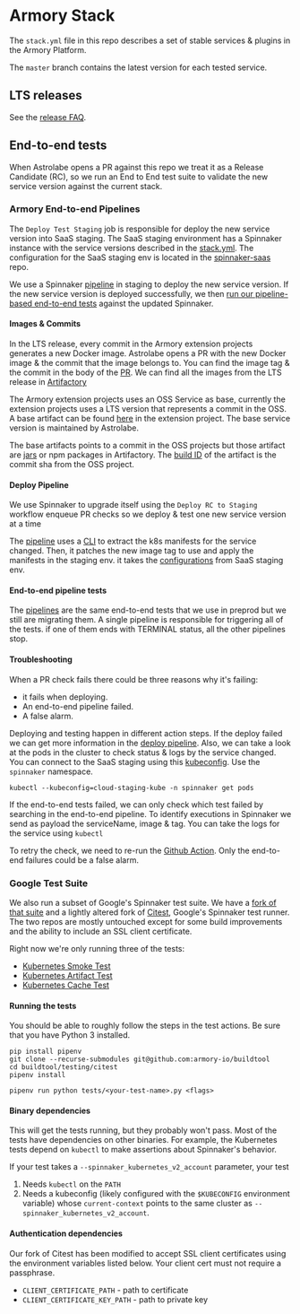 # Armory Stack
 The `stack.yml` file in this repo describes a set of stable services & plugins
in the Armory Platform.
 
The `master` branch contains the latest version for each tested service.

## LTS releases

See the [release FAQ](https://go.armory.io/release-faq).

## End-to-end tests

When Astrolabe opens a PR against this repo we treat it as a Release Candidate (RC), so we run an End to End test suite to validate the new service version against the current stack.

### Armory End-to-end Pipelines

The `Deploy Test Staging` job is responsible for deploy the new service version into SaaS staging. The SaaS staging environment has a Spinnaker instance with the service versions described in the [stack.yml](https://github.com/armory-io/armory-stack/blob/master/stack.yml).
The configuration for the SaaS staging env is located in the [spinnaker-saas](https://github.com/armory-io/spinnaker-saas/tree/master/hosted-core-infrastructure/spinnaker-staging) repo.

We use a Spinnaker [pipeline](https://spinnaker-staging.cloud.armory.io/#/applications/stagingcd/executions?pipeline=Deploy%20Spinnaker%20into%20SaaS%20Staging) in staging to deploy the new service version.
If the new service version is deployed successfully, we then [run our pipeline-based end-to-end tests](https://spinnaker-staging.cloud.armory.io/#/applications/armoryhellodeploy/executions?pipeline=Integration-Test-Runner) against the updated Spinnaker.

#### Images & Commits

In the LTS release, every commit in the Armory extension projects generates a new Docker image. Astrolabe opens a PR with the new Docker image & the commit that the image belongs to.
You can find the image tag & the commit in the body of the [PR](https://github.com/armory-io/armory-stack/pull/343#issue-685533758). We can find all the images from the LTS release in [Artifactory](https://armory.jfrog.io/ui/repos/tree/General/docker-all)

The Armory extension projects uses an OSS Service as base, currently the extension projects uses a LTS version that represents a commit in the OSS. A base artifact can be found [here](https://github.com/armory-io/orca-armory/blob/a08ea272f752ebcce01e59e790abbe0381b10d00/gradle.properties#L2) in the extension project. The base service version is maintained by Astrolabe.

The base artifacts points to a commit in the OSS projects but those artifact are [jars](https://armory.jfrog.io/ui/repos/tree/General/gradle-dev-local%2Fio%2Fspinnaker) or npm packages in Artifactory. The [build ID](https://armory.jfrog.io/ui/repos/tree/Builds/gradle-dev-local%2Fio%2Fspinnaker%2Forca%2Forca-core%2F2021.07.07.21.31.05.master%2Forca-core-2021.07.07.21.31.05.master.jar) of the artifact is the commit sha from the OSS project.

#### Deploy Pipeline

We use Spinnaker to upgrade itself using the `Deploy RC to Staging` workflow enqueue PR checks so we deploy & test one new service version at a time

The [pipeline](https://spinnaker-staging.cloud.armory.io/#/applications/stagingcd/executions?pipeline=Deploy%20Spinnaker%20into%20SaaS%20Staging) uses a [CLI](https://github.com/armory-io/saas-tools) to extract the k8s manifests for the service changed. Then, it patches the new image tag to use and apply the manifests in the staging env. it takes the [configurations](https://github.com/armory-io/spinnaker-saas/blob/master/hosted-core-infrastructure/spinnaker-staging/kustomization.yml) from SaaS staging env.

#### End-to-end pipeline tests

The [pipelines](https://spinnaker-staging.cloud.armory.io/#/applications/armoryhellodeploy/executions?pipeline=Integration-Test-Runner) are the same end-to-end tests that we use in preprod but we still are migrating them. A single pipeline is responsible for triggering all of the tests. 
if one of them ends with TERMINAL status, all the other pipelines stop.

#### Troubleshooting

When a PR check fails there could be three reasons why it's failing:
- it fails when deploying.
- An end-to-end pipeline failed.
- A false alarm.

Deploying and testing happen in different action steps. If the deploy failed we can get more information in the [deploy pipeline](https://spinnaker-staging.cloud.armory.io/#/applications/stagingcd/executions?pipeline=Deploy%20Spinnaker%20into%20SaaS%20Staging).
Also, we can take a look at the pods in the cluster to check status & logs by the service changed. You can connect to the SaaS staging using this [kubeconfig](https://github.com/armory-io/spinnaker-saas/blob/master/hosted-core-infrastructure/spinnaker-staging/kubeconfig). Use the `spinnaker` namespace.

```shell script
kubectl --kubeconfig=cloud-staging-kube -n spinnaker get pods
```

If the end-to-end tests failed, we can only check which test failed by searching in the end-to-end pipeline. To identify executions in Spinnaker we send as payload the serviceName, image & tag.
You can take the logs for the service using `kubectl`

To retry the check, we need to re-run the [Github Action](https://github.com/armory-io/armory-stack/pull/333/checks?check_run_id=3003102552).
Only the end-to-end failures could be a false alarm.


### Google Test Suite

We also run a subset of Google's Spinnaker test suite. We
have a [fork of that suite](https://github.com/armory-io/buildtool) and
a lightly altered fork of [Citest](https://github.com/armory-io/citest), 
Google's Spinnaker test runner. The two repos are mostly untouched
except for some build improvements and the ability to include an SSL client
certificate.

Right now we're only running three of the tests:
- [Kubernetes Smoke Test](https://github.com/armory-io/buildtool/blob/master/testing/citest/tests/kube_v2_smoke_test.py)
- [Kubernetes Artifact Test](https://github.com/armory-io/buildtool/blob/master/testing/citest/tests/kube_v2_artifact_test.py)
- [Kubernetes Cache Test](https://github.com/armory-io/buildtool/blob/master/testing/citest/tests/kube_v2_cache_test.py)

#### Running the tests

You should be able to roughly follow the steps in the test actions. Be sure
that you have Python 3 installed.

```shell
pip install pipenv
git clone --recurse-submodules git@github.com:armory-io/buildtool
cd buildtool/testing/citest
pipenv install

pipenv run python tests/<your-test-name>.py <flags>
```

#### Binary dependencies

This will get the tests running, but they probably won't pass. Most of the
tests have dependencies on other binaries. For example, the Kubernetes tests depend on
`kubectl` to make assertions about Spinnaker's behavior.

If your test takes a `--spinnaker_kubernetes_v2_account` parameter, your test

1. Needs `kubectl` on the `PATH`
1. Needs a kubeconfig (likely configured with the `$KUBECONFIG` environment
   variable) whose `current-context` points to the same cluster as
`--spinnaker_kubernetes_v2_account`.

#### Authentication dependencies

Our fork of Citest has been modified to accept SSL client certificates using
the environment variables listed below. Your client cert must not require a passphrase.
 
- `CLIENT_CERTIFICATE_PATH` - path to certificate
- `CLIENT_CERTIFICATE_KEY_PATH` - path to private key
